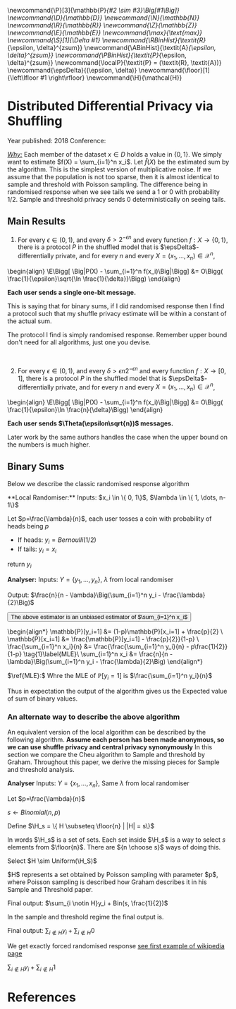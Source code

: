 \newcommand{\P}[3]{\mathbb{P}_{#2 \sim #3}\Big[#1\Big]}
\newcommand{\D}{\mathbb{D}}
\newcommand{\N}{\mathbb{N}}
\newcommand{\R}{\mathbb{R}}
\newcommand{\Z}{\mathbb{Z}}
\newcommand{\E}{\mathbb{E}}
\newcommand{\max}{\text{max}}
\newcommand{\S}[1]{\Delta #1}
\newcommand{\RBinHist}{\textit{R}_{\epsilon, \delta}^{zsum}}
\newcommand{\ABinHist}{\textit{A}_{\epsilon, \delta}^{zsum}}
\newcommand{\PBinHist}{\textit{P}_{\epsilon, \delta}^{zsum}}
\newcommand{\localP}{\textit{P} = (\textit{R}, \textit{A})}
\newcommand{\epsDelta}{(\epsilon, \delta)}
\newcommand{\floor}[1]{\left\lfloor #1 \right\rfloor}
\newcommand{\H}{\mathcal{H}}


<div class="container">

# Distributed Differential Privacy via Shuffling

Year published: 2018 Conference: 

<u>*Why:*</u> Each member of the dataset $x \in D$ holds a value in $\{0, 1\}$. We simply want to estimate $f(X) = \sum_{i=1}^n x_i$. Let $\hat{f}(X)$ be the estimated sum by the algorithm. This is the simplest version of multiplicative noise. If we assume that the population is not too sparse, then it is almost identical to sample and threshold with Poisson sampling. The difference being in randomised response when we see tails we send a 1 or 0 with probability 1/2. Sample and threshold privacy sends 0 deterministically on seeing tails.

## Main Results

1. For every $\epsilon \in (0, 1)$, and every $\delta > 2^{−\epsilon n}$ and every function $f : X \rightarrow \{0, 1\}$, there is a protocol $P$ in the shuffled model that is $\epsDelta$-differentially private, and for every $n$ and every $X = (x_1,...,x_n) \in \mathcal{X}^n$,

\begin{align}
\E\Bigg[ \Big|P(X) - \sum_{i=1}^n f(x_i)\Big|\Bigg] &= O\Bigg( \frac{1}{\epsilon}\sqrt{\ln \frac{1}{\delta}}\Bigg)
\end{align}

**Each user sends a single one-bit message.**

<div class="important">
This is saying that for binary sums, if I did randomised response then I find a protocol such that my shuffle privacy estimate will be within a constant of the actual sum.

The protocol I find is simply randomised response. Remember upper bound don't need for all algorithms, just one you devise.
</div>
<br>

2. For every $\epsilon \in (0, 1)$, and every $\delta > \epsilon n 2^{−\epsilon n}$ and every function $f : X \rightarrow [0, 1]$, there is a protocol $P$ in the shuffled model that is $\epsDelta$-differentially private, and for every $n$ and every $X = (x_1,...,x_n) \in \mathcal{X}^n$,

\begin{align}
\E\Bigg[ \Big|P(X) - \sum_{i=1}^n f(x_i)\Big|\Bigg] &= O\Bigg( \frac{1}{\epsilon}\ln \frac{n}{\delta}\Bigg)
\end{align}

**Each user sends  $\Theta(\epsilon\sqrt{n})$ messages.**

Later work by the same authors handles the case when the upper bound on the numbers is much higher.

<div class="theorem">

</div>

## Binary Sums 

Below we describe the classic randomised response algorithm 

<div class="algorithm">
**Local Randomiser:** 
Inputs: $x_i \in \{ 0, 1\}$, $\lambda \in \{ 1, \dots, n-1\}$

Let $p=\frac{\lambda}{n}$, each user tosses a coin with probability of heads being $p$ 

* If heads: $y_i = Bernoulli(1/2)$
* If tails: $y_i = x_i$

return $y_i$

**Analyser:**
Inputs: $Y=\{ y_1, \dots, y_n \}$, $\lambda$ from local randomiser

Output: $\frac{n}{n - \lambda}\Big(\sum_{i=1}^n y_i - \frac{\lambda}{2}\Big)$

</div>

<button type="button" 
class="btn btn-info" 
data-toggle="collapse" 
data-target="#rrUnbiased">The above estimator is an unbiased estimator of $\sum_{i=1}^n x_i$</button>
<div class=collapse id=rrUnbiased>

\begin{align*}
\mathbb{P}[y_i=1] &= (1-p)\mathbb{P}[x_i=1] + \frac{p}{2} \\
\mathbb{P}[x_i=1] &= \frac{\mathbb{P}[y_i=1] - \frac{p}{2}}{1-p} \\
\frac{\sum_{i=1}^n x_i}{n} &= \frac{\frac{\sum_{i=1}^n y_i}{n} - p\frac{1}{2}}{1-p} \tag{1}\label{MLE}\\
\sum_{i=1}^n x_i &= \frac{n}{n - \lambda}\Big(\sum_{i=1}^n y_i - \frac{\lambda}{2}\Big)
\end{align*}

$\ref{MLE}:$ Whre the MLE of $\mathbb{P}[y_i=1]$ is $\frac{\sum_{i=1}^n y_i}{n}$

Thus in expectation the output of the algorithm gives us the Expected value of sum of binary values.

</div>

### An alternate way to describe the above algorithm 

An equivalent version of the local algorithm can be described by the following algorithm. **Assume each person has been made anonymous, so we can use shuffle privacy and central privacy synonymously** In this section we compare the Cheu algorithm to Sample and threshold by Graham. Throughout this paper, we derive the missing pieces for Sample and threshold analysis.

<div class="algorithm">

**Analyser**
Inputs: $Y=\{ x_1, \dots, x_n \}$, Same $\lambda$ from local randomiser

Let $p=\frac{\lambda}{n}$

$s \leftarrow Binomial(n, p)$

Define $\H_s = \{ H \subseteq \floor{n} | |H| = s\}$

In words $\H_s$ is a set of sets. Each set inside $\H_s$ is a way to select $s$ elements from $\floor{n}$. There are ${n \choose s}$ ways of doing this.

Select $H \sim Uniform(\H_S)$

<div class="intuition"> $H$ represents a set obtained by Poisson sampling with parameter $p$, where Poisson sampling is described how Graham describes it in his Sample and Threshold paper.
</div>

Final output:  $\sum_{i \notin H}y_i + Bin(s, \frac{1}{2})$

<div class="intuition"> In the sample and threshold regime the final output is. 

Final output:  $\sum_{i \notin H}y_i + \sum_{i \notin H} 0$

We get exactly forced randomised response [see first example of wikipedia page](https://en.wikipedia.org/wiki/Randomized_response)

$\sum_{i \notin H}y_i + \sum_{i \notin H} 1$

</div>


</div>


# References 

<!-- [1]: https://arxiv.org/pdf/2109.13158.pdf "Differentially Private Aggregation in the Shuffle Model: Almost Central Accuracy in Almost a Single Message"
1. [Differentially Private Aggregation in the Shuffle Model: Almost Central Accuracy in Almost a Single Message](https://arxiv.org/pdf/2109.13158.pdf)

[2]: https://arxiv.org/pdf/1908.11358.pdf  "On the power of multiple anonymous messages"
2. [On the power of multiple anonymous messages](https://arxiv.org/pdf/1908.11358.pdf)
 -->
</div>